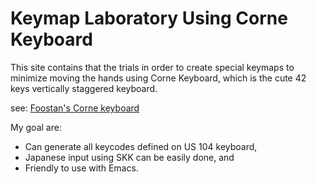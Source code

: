 <!-- mode: markdown; coding: utf-8 -->

# Keymap Laboratory Using Corne Keyboard

This site contains that the trials in order to create special keymaps
to minimize moving the hands using Corne Keyboard, which is the cute
42 keys vertically staggered keyboard.

see: [Foostan's Corne keyboard](https://github.com/foostan/crkbd/)

My goal are:

- Can generate all keycodes defined on US 104 keyboard,
- Japanese input using SKK can be easily done, and
- Friendly to use with Emacs.
